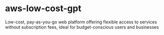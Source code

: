 # aws-low-cost-gpt
Low-cost, pay-as-you-go web platform offering flexible access to services without subscription fees, ideal for budget-conscious users and businesses
